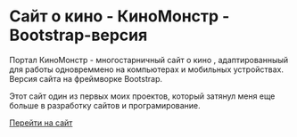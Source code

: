 # Сайт о кино - КиноМонстр - Bootstrap-версия
Портал КиноМонстр - многостарничный сайт о кино , адаптированныый для работы одновреммено на компьютерах и мобильных устройствах.
Версия сайта на фреймворке Bootstrap.

Этот сайт один из первых моих проектов, который затянул меня еще больше в разработку сайтов и програмирование.

[Перейти на сайт](https://nakorvalole.github.io/kinomonster-bootstrap/)
